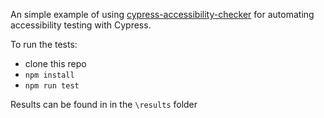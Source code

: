 An simple example of using [cypress-accessibility-checker](https://www.npmjs.com/package/cypress-accessibility-checker?activeTab=readme) for automating accessibility testing with Cypress.

To run the tests:
- clone this repo
- `npm install`
- `npm run test`

Results can be found in in the `\results` folder